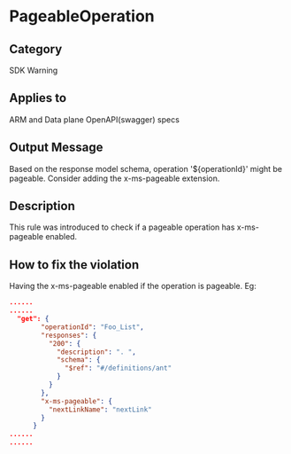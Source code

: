 # PageableOperation

## Category

SDK Warning

## Applies to

ARM and Data plane OpenAPI(swagger) specs

## Output Message

Based on the response model schema, operation '${operationId}' might be pageable. Consider adding the x-ms-pageable extension.

## Description

This rule was introduced to check if a pageable operation has x-ms-pageable enabled.

## How to fix the violation

Having the x-ms-pageable enabled if the operation is pageable.
Eg:

```json
......
......
  "get": {
        "operationId": "Foo_List",
        "responses": {
          "200": {
            "description": ". ",
            "schema": {
              "$ref": "#/definitions/ant"
            }
          }
        },
        "x-ms-pageable": {
          "nextLinkName": "nextLink"
        }
      }
......
......
```
